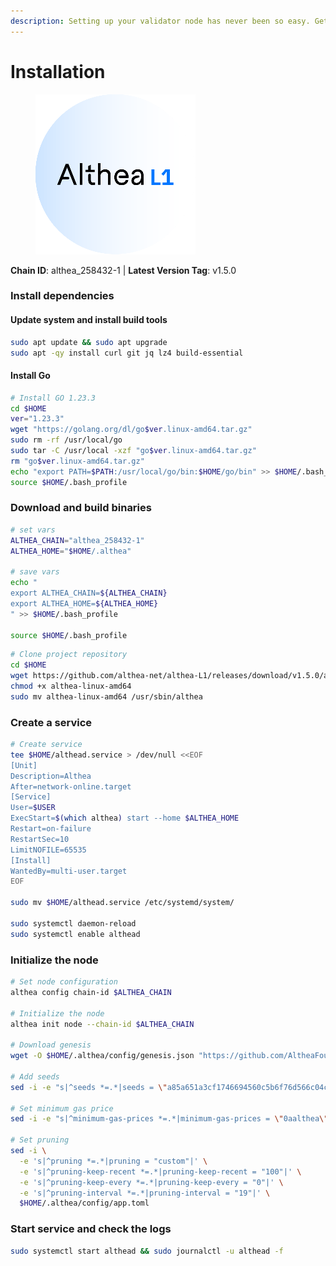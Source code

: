 ```yaml
---
description: Setting up your validator node has never been so easy. Get your validator running in minutes by following step by step instructions.
---
```


# Installation

<figure><img src="https://github.com/takeshi-val/Logo/raw/main/althea.png" alt=""><figcaption></figcaption></figure>

**Chain ID**: althea_258432-1 | **Latest Version Tag**: v1.5.0


### Install dependencies

#### Update system and install build tools

```bash
sudo apt update && sudo apt upgrade
sudo apt -qy install curl git jq lz4 build-essential
```

#### Install Go

```bash
# Install GO 1.23.3
cd $HOME
ver="1.23.3"
wget "https://golang.org/dl/go$ver.linux-amd64.tar.gz"
sudo rm -rf /usr/local/go
sudo tar -C /usr/local -xzf "go$ver.linux-amd64.tar.gz"
rm "go$ver.linux-amd64.tar.gz"
echo "export PATH=$PATH:/usr/local/go/bin:$HOME/go/bin" >> $HOME/.bash_profile
source $HOME/.bash_profile
```

### Download and build binaries

```bash
# set vars
ALTHEA_CHAIN="althea_258432-1"
ALTHEA_HOME="$HOME/.althea"

# save vars
echo "
export ALTHEA_CHAIN=${ALTHEA_CHAIN}
export ALTHEA_HOME=${ALTHEA_HOME}
" >> $HOME/.bash_profile

source $HOME/.bash_profile
```

```bash
# Clone project repository
cd $HOME
wget https://github.com/althea-net/althea-L1/releases/download/v1.5.0/althea-linux-amd64
chmod +x althea-linux-amd64
sudo mv althea-linux-amd64 /usr/sbin/althea

```

### Create a service

```bash
# Create service
tee $HOME/althead.service > /dev/null <<EOF
[Unit]
Description=Althea
After=network-online.target
[Service]
User=$USER
ExecStart=$(which althea) start --home $ALTHEA_HOME
Restart=on-failure
RestartSec=10
LimitNOFILE=65535
[Install]
WantedBy=multi-user.target
EOF

sudo mv $HOME/althead.service /etc/systemd/system/

sudo systemctl daemon-reload
sudo systemctl enable althead
```

### Initialize the node

```bash
# Set node configuration
althea config chain-id $ALTHEA_CHAIN

# Initialize the node
althea init node --chain-id $ALTHEA_CHAIN

# Download genesis 
wget -O $HOME/.althea/config/genesis.json "https://github.com/AltheaFoundation/althea-L1-docs/blob/main/althea-l1-mainnet-genesis.json"

# Add seeds
sed -i -e "s|^seeds *=.*|seeds = \"a85a651a3cf1746694560c5b6f76d566c04ca581@althea-mainnet.rpc.takeshi.team:15259\"|" $HOME/.althea/config/config.toml

# Set minimum gas price
sed -i -e "s|^minimum-gas-prices *=.*|minimum-gas-prices = \"0aalthea\"|" $HOME/.althea/config/app.toml

# Set pruning
sed -i \
  -e 's|^pruning *=.*|pruning = "custom"|' \
  -e 's|^pruning-keep-recent *=.*|pruning-keep-recent = "100"|' \
  -e 's|^pruning-keep-every *=.*|pruning-keep-every = "0"|' \
  -e 's|^pruning-interval *=.*|pruning-interval = "19"|' \
  $HOME/.althea/config/app.toml

```

### Start service and check the logs

```bash
sudo systemctl start althead && sudo journalctl -u althead -f 
```

